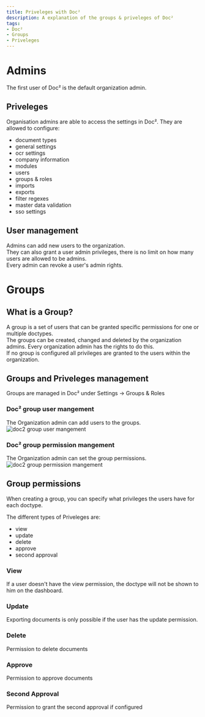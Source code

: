 ```yaml
---
title: Priveleges with Doc²
description: A explanation of the groups & priveleges of Doc²
tags:
- Doc²
- Groups
- Priveleges
---
```

# Admins
The first user of Doc² is the default organization admin.

## Priveleges
Organisation admins are able to access the settings in Doc².
They are allowed to configure:

- document types
- general settings
- ocr settings
- company information
- modules
- users
- groups & roles
- imports
- exports
- filter regexes
- master data validation
- sso settings

## User management
Admins can add new users to the organization.  
They can also grant a user admin privileges, there is no limit on how many users are allowed to be admins.  
Every admin can revoke a user's admin rights.

# Groups
## What is a Group?
A group is a set of users that can be granted specific permissions for one or multiple doctypes.  
The groups can be created, changed and deleted by the organization admins. Every organization admin has the rights to do this.  
If no group is configured all privileges are granted to the users within the organization.

## Groups and Priveleges management
Groups are managed in Doc² under Settings -> Groups & Roles 

### Doc² group user mangement  
The Organization admin can add users to the groups.
![doc2 group user mangement](/_images/security/group-user.png)

### Doc² group permission mangement
The Organization admin can set the group permissions.
![doc2 group permission mangement](/_images/security/group-permissions.png)

## Group permissions
When creating a group, you can specify what privileges the users have for each doctype.  

The different types of Priveleges are:

- view
- update
- delete
- approve
- second approval 

### View 
If a user doesn't have the view permission, the doctype will not be shown to him on the dashboard.  

### Update
Exporting documents is only possible if the user has the update permission.

### Delete
Permission to delete documents

### Approve
Permission to approve documents

### Second Approval
Permission to grant the second approval if configured



